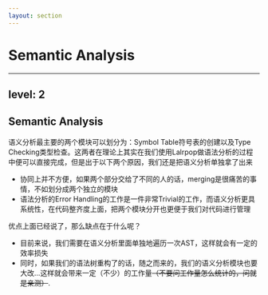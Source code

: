 ```yaml
---
layout: section
---
```

# Semantic Analysis

---
level: 2
---

## Semantic Analysis

语义分析最主要的两个模块可以划分为：Symbol Table符号表的创建以及Type Checking类型检查。这两者在理论上其实在我们使用Lalrpop做语法分析的过程中便可以直接完成，但是出于以下两个原因，我们还是把语义分析单独拿了出来

<v-click>

- 协同上并不方便，如果两个部分交给了不同的人的话，merging是很痛苦的事情，不如划分成两个独立的模块
- 语法分析的Error Handling的工作是一件非常Trivial的工作，而语义分析更具系统性，在代码整齐度上面，把两个模块分开也更便于我们对代码进行管理

</v-click>

<v-click>

优点上面已经说了，那么缺点在于什么呢？

- 目前来说，我们需要在语义分析里面单独地遍历一次AST，这样就会有一定的效率损失
- 同时，如果我们的语法树重构了的话，随之而来的，我们的语义分析模块也要大改...这样就会带来一定（不少）的工作量<del>（不要问工作量怎么统计的，问就是亲测）</del>.

</v-click>
